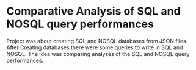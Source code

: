 # Comparative Analysis of SQL and NOSQL query performances


Project was about creating SQL and NOSQL databases from JSON files.
After Creating databases there were some queries to write in SQL and NOSQL. 
The idea was comparing analyses of the SQL and NOSQL query performances.
